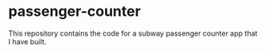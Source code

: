 # passenger-counter
This repository contains the code for a subway passenger counter app that I have built.
